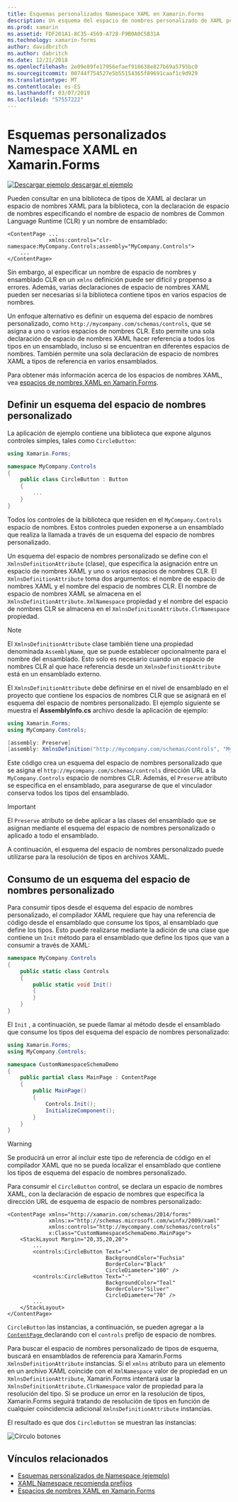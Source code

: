 ```yaml
---
title: Esquemas personalizados Namespace XAML en Xamarin.Forms
description: Un esquema del espacio de nombres personalizado de XAML puede definirse con la clase XmlnsDefinitionAttribute, que especifica una asignación entre una dirección URL personalizada y uno o varios espacios de nombres CLR. El esquema del espacio de nombres personalizado se puede usar en las declaraciones del espacio de nombres XAML.
ms.prod: xamarin
ms.assetid: FDF201A1-8C35-4569-A728-F9B0A0C5B31A
ms.technology: xamarin-forms
author: davidbritch
ms.author: dabritch
ms.date: 12/21/2018
ms.openlocfilehash: 2e09e89fe17956efaef910638e827b69a5795bc0
ms.sourcegitcommit: 00744f754527e5b55154365f89691caaf1c9d929
ms.translationtype: MT
ms.contentlocale: es-ES
ms.lasthandoff: 03/07/2019
ms.locfileid: "57557222"
---
```

# <a name="xaml-custom-namespace-schemas-in-xamarinforms"></a>Esquemas personalizados Namespace XAML en Xamarin.Forms

[![Descargar ejemplo](~/media/shared/download.png) descargar el ejemplo](https://developer.xamarin.com/samples/xamarin-forms/XAML/CustomNamespaceSchemas/)

Pueden consultar en una biblioteca de tipos de XAML al declarar un espacio de nombres XAML para la biblioteca, con la declaración de espacio de nombres especificando el nombre de espacio de nombres de Common Language Runtime (CLR) y un nombre de ensamblado:

```xaml
<ContentPage ...
             xmlns:controls="clr-namespace:MyCompany.Controls;assembly="MyCompany.Controls">
    ...
</ContentPage>
```

Sin embargo, al especificar un nombre de espacio de nombres y ensamblado CLR en un `xmlns` definición puede ser difícil y propenso a errores. Además, varias declaraciones de espacio de nombres XAML pueden ser necesarias si la biblioteca contiene tipos en varios espacios de nombres.

Un enfoque alternativo es definir un esquema del espacio de nombres personalizado, como `http://mycompany.com/schemas/controls`, que se asigna a uno o varios espacios de nombres CLR. Esto permite una sola declaración de espacio de nombres XAML hacer referencia a todos los tipos en un ensamblado, incluso si se encuentran en diferentes espacios de nombres. También permite una sola declaración de espacio de nombres XAML a tipos de referencia en varios ensamblados.

Para obtener más información acerca de los espacios de nombres XAML, vea [espacios de nombres XAML en Xamarin.Forms](namespaces.md).

## <a name="defining-a-custom-namespace-schema"></a>Definir un esquema del espacio de nombres personalizado

La aplicación de ejemplo contiene una biblioteca que expone algunos controles simples, tales como `CircleButton`:

```csharp
using Xamarin.Forms;

namespace MyCompany.Controls
{
    public class CircleButton : Button
    {
        ...
    }
}
```

Todos los controles de la biblioteca que residen en el `MyCompany.Controls` espacio de nombres. Estos controles pueden exponerse a un ensamblado que realiza la llamada a través de un esquema del espacio de nombres personalizado.

Un esquema del espacio de nombres personalizado se define con el `XmlnsDefinitionAttribute` (clase), que especifica la asignación entre un espacio de nombres XAML y uno o varios espacios de nombres CLR. El `XmlnsDefinitionAttribute` toma dos argumentos: el nombre de espacio de nombres XAML y el nombre del espacio de nombres CLR. El nombre de espacio de nombres XAML se almacena en el `XmlnsDefinitionAttribute.XmlNamespace` propiedad y el nombre del espacio de nombres CLR se almacena en el `XmlnsDefinitionAttribute.ClrNamespace` propiedad.

> [!NOTE]
> El `XmlnsDefinitionAttribute` clase también tiene una propiedad denominada `AssemblyName`, que se puede establecer opcionalmente para el nombre del ensamblado. Esto solo es necesario cuando un espacio de nombres CLR al que hace referencia desde un `XmlnsDefinitionAttribute` está en un ensamblado externo.

El `XmlnsDefinitionAttribute` debe definirse en el nivel de ensamblado en el proyecto que contiene los espacios de nombres CLR que se asignará en el esquema del espacio de nombres personalizado. El ejemplo siguiente se muestra el **AssemblyInfo.cs** archivo desde la aplicación de ejemplo:

```csharp
using Xamarin.Forms;
using MyCompany.Controls;

[assembly: Preserve]
[assembly: XmlnsDefinition("http://mycompany.com/schemas/controls", "MyCompany.Controls")]
```

Este código crea un esquema del espacio de nombres personalizado que se asigna el `http://mycompany.com/schemas/controls` dirección URL a la `MyCompany.Controls` espacio de nombres CLR. Además, el `Preserve` atributo se especifica en el ensamblado, para asegurarse de que el vinculador conserva todos los tipos del ensamblado.

> [!IMPORTANT]
> El `Preserve` atributo se debe aplicar a las clases del ensamblado que se asignan mediante el esquema del espacio de nombres personalizado o aplicado a todo el ensamblado.

A continuación, el esquema del espacio de nombres personalizado puede utilizarse para la resolución de tipos en archivos XAML.

## <a name="consuming-a-custom-namespace-schema"></a>Consumo de un esquema del espacio de nombres personalizado

Para consumir tipos desde el esquema del espacio de nombres personalizado, el compilador XAML requiere que hay una referencia de código desde el ensamblado que consume los tipos, al ensamblado que define los tipos. Esto puede realizarse mediante la adición de una clase que contiene un `Init` método para el ensamblado que define los tipos que van a consumir a través de XAML:

```csharp
namespace MyCompany.Controls
{
    public static class Controls
    {
        public static void Init()
        {
        }
    }
}
```

El `Init` , a continuación, se puede llamar al método desde el ensamblado que consume los tipos del esquema del espacio de nombres personalizado:

```csharp
using Xamarin.Forms;
using MyCompany.Controls;

namespace CustomNamespaceSchemaDemo
{
    public partial class MainPage : ContentPage
    {
        public MainPage()
        {
            Controls.Init();
            InitializeComponent();
        }
    }
}
```

> [!WARNING]
> Se producirá un error al incluir este tipo de referencia de código en el compilador XAML que no se pueda localizar el ensamblado que contiene los tipos de esquema del espacio de nombres personalizado.

Para consumir el `CircleButton` control, se declara un espacio de nombres XAML, con la declaración de espacio de nombres que especifica la dirección URL de esquema de espacio de nombres personalizado:

```xaml
<ContentPage xmlns="http://xamarin.com/schemas/2014/forms"
             xmlns:x="http://schemas.microsoft.com/winfx/2009/xaml"
             xmlns:controls="http://mycompany.com/schemas/controls"
             x:Class="CustomNamespaceSchemaDemo.MainPage">
    <StackLayout Margin="20,35,20,20">
        ...
        <controls:CircleButton Text="+"
                               BackgroundColor="Fuchsia"
                               BorderColor="Black"
                               CircleDiameter="100" />
        <controls:CircleButton Text="-"
                               BackgroundColor="Teal"
                               BorderColor="Silver"
                               CircleDiameter="70" />
        ...
    </StackLayout>
</ContentPage>
```

`CircleButton` las instancias, a continuación, se pueden agregar a la [ `ContentPage` ](xref:Xamarin.Forms.ContentPage) declarando con el `controls` prefijo de espacio de nombres.

Para buscar el espacio de nombres personalizado de tipos de esquema, buscará en ensamblados de referencia para Xamarin.Forms `XmlnsDefinitionAttribute` instancias. Si el `xmlns` atributo para un elemento en un archivo XAML coincide con el `XmlNamespace` valor de propiedad en un `XmlnsDefinitionAttribute`, Xamarin.Forms intentará usar la `XmlnsDefinitionAttribute.ClrNamespace` valor de propiedad para la resolución del tipo. Si se produce un error en la resolución de tipos, Xamarin.Forms seguirá tratando de resolución de tipos en función de cualquier coincidencia adicional `XmlnsDefinitionAttribute` instancias.

El resultado es que dos `CircleButton` se muestran las instancias:

![Círculo botones](custom-namespace-schemas-images/circle-buttons.png "círculo botones")

## <a name="related-links"></a>Vínculos relacionados

- [Esquemas personalizados de Namespace (ejemplo)](https://developer.xamarin.com/samples/xamarin-forms/XAML/CustomNamespaceSchemas/)
- [XAML Namespace recomienda prefijos](custom-prefix.md)
- [Espacios de nombres XAML en Xamarin.Forms](namespaces.md)
